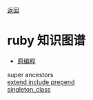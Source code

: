 [返回](/ruby/index)

# ruby 知识图谱


* [原编程](/ruby/doc/meta-programming)



super ancestors <br>
[extend include prepend](extend-include-prepend)<br>
[singleton_class](https://ruby-china.org/topics/35350)<br>